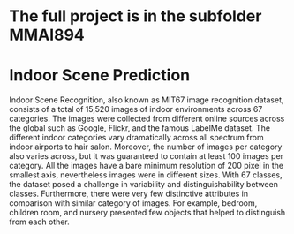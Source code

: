 # The full project is in the subfolder MMAI894
# Indoor Scene Prediction #

Indoor Scene Recognition, also known as MIT67 image recognition dataset, consists of a total of 15,520 images of indoor environments across 67 categories. The images were collected from different online sources across the global such as Google, Flickr, and the famous LabelMe dataset. The different indoor categories vary dramatically across all spectrum from indoor airports to hair salon.  Moreover, the number of images per category also varies across, but it was guaranteed to contain at least 100 images per category. All the images have a bare minimum resolution of 200 pixel in the smallest axis, nevertheless images were in different sizes. With 67 classes, the dataset posed a challenge in variability and distinguishability between classes. Furthermore, there were very few distinctive attributes in comparison with similar category of images. For example, bedroom, children room, and nursery presented few objects that helped to distinguish from each other.  
